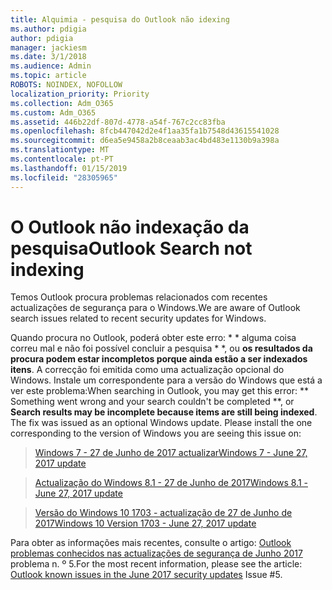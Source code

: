 ```yaml
---
title: Alquimia - pesquisa do Outlook não idexing
ms.author: pdigia
author: pdigia
manager: jackiesm
ms.date: 3/1/2018
ms.audience: Admin
ms.topic: article
ROBOTS: NOINDEX, NOFOLLOW
localization_priority: Priority
ms.collection: Adm_O365
ms.custom: Adm_O365
ms.assetid: 446b22df-807d-4778-a54f-767c2cc83fba
ms.openlocfilehash: 8fcb447042d2e4f1aa35fa1b7548d43615541028
ms.sourcegitcommit: d6ea5e9458a2b8ceaab3ac4bd483e1130b9a398a
ms.translationtype: MT
ms.contentlocale: pt-PT
ms.lasthandoff: 01/15/2019
ms.locfileid: "28305965"
---
```

# <a name="outlook-search-not-indexing"></a><span data-ttu-id="b7a28-102">O Outlook não indexação da pesquisa</span><span class="sxs-lookup"><span data-stu-id="b7a28-102">Outlook Search not indexing</span></span>

<span data-ttu-id="b7a28-103">Temos Outlook procura problemas relacionados com recentes actualizações de segurança para o Windows.</span><span class="sxs-lookup"><span data-stu-id="b7a28-103">We are aware of Outlook search issues related to recent security updates for Windows.</span></span>
  
<span data-ttu-id="b7a28-p101">Quando procura no Outlook, poderá obter este erro: \* \* alguma coisa correu mal e não foi possível concluir a pesquisa \* \*, ou **os resultados da procura podem estar incompletos porque ainda estão a ser indexados itens**. A correcção foi emitida como uma actualização opcional do Windows. Instale um correspondente para a versão do Windows que está a ver este problema:</span><span class="sxs-lookup"><span data-stu-id="b7a28-p101">When searching in Outlook, you may get this error: \*\* Something went wrong and your search couldn't be completed \*\*, or **Search results may be incomplete because items are still being indexed**. The fix was issued as an optional Windows update. Please install the one corresponding to the version of Windows you are seeing this issue on:</span></span> 
  
> [<span data-ttu-id="b7a28-107">Windows 7 - 27 de Junho de 2017 actualizar</span><span class="sxs-lookup"><span data-stu-id="b7a28-107">Windows 7 - June 27, 2017 update</span></span>](https://support.office.com/article/https://support.microsoft.com/kb/4022168.aspx)
    
> [<span data-ttu-id="b7a28-108">Actualização do Windows 8.1 - 27 de Junho de 2017</span><span class="sxs-lookup"><span data-stu-id="b7a28-108">Windows 8.1 - June 27, 2017 update</span></span>](https://support.office.com/article/https://support.microsoft.com/kb/4022720.aspx)
    
> [<span data-ttu-id="b7a28-109">Versão do Windows 10 1703 - actualização de 27 de Junho de 2017</span><span class="sxs-lookup"><span data-stu-id="b7a28-109">Windows 10 Version 1703 - June 27, 2017 update</span></span>](https://support.office.com/article/https://support.microsoft.com/kb/4022716.aspx)
    
<span data-ttu-id="b7a28-110">Para obter as informações mais recentes, consulte o artigo: [Outlook problemas conhecidos nas actualizações de segurança de Junho 2017](https://support.office.com/article/https://support.office.com/en-us/article/Outlook-known-issues-in-the-June-2017-security-updates-3F6DBFFD-8505-492D-B19F-B3B89369ED9B.aspx) problema n. º 5.</span><span class="sxs-lookup"><span data-stu-id="b7a28-110">For the most recent information, please see the article: [Outlook known issues in the June 2017 security updates](https://support.office.com/article/https://support.office.com/en-us/article/Outlook-known-issues-in-the-June-2017-security-updates-3F6DBFFD-8505-492D-B19F-B3B89369ED9B.aspx) Issue #5.</span></span> 
  

